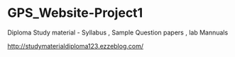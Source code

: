 # GPS_Website-Project1

Diploma Study material - Syllabus , Sample Question papers , lab Mannuals  

http://studymaterialdiploma123.ezzeblog.com/
